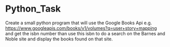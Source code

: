 # Python_Task
Create a small python program that will use the Google Books Api  e.g. https://www.googleapis.com/books/v1/volumes?q=user+story+mapping and get the isbn number than use this isbn to do a search on the Barnes and Noble site and display the books found on that site.
